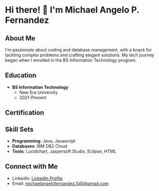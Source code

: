 # Hi there! 👋 I'm Michael Angelo P. Fernandez

## About Me

I'm passionate about coding and database management, with a knack for tackling complex problems and crafting elegant solutions. My tech journey began when I enrolled in the BS Information Technology program.

## Education

- **BS Information Technology**
  - New Era University
  - 2021-Present

## Certification

[certification_link1]: # "Hyperlink to Oracle Cloud Infrastructure 2023 AI Certified Foundations Associate certification"
[certification_link2]: # "Hyperlink to Oracle Cloud Data Management 2023 Certified Foundations Associate certification"
[certification_link3]: # "Hyperlink to Oracle Cloud Infrastructure 2023 Certified Foundations Associate certification"
[certification_link4]: # "[Hyperlink to SQL and Relational Databases 101 certification](https://catalog-education.oracle.com/pls/certview/sharebadge?id=D33614317A1563DBE687A89574FA94F57BBD1C8BFA60AA5EE5FF029A344F22EE)"


## Skill Sets

- **Programming**: Java, Javascript
- **Databases**: IBM DB2 Cloud
- **Tools**: Lucidchart, Jaspersoft Studio, Eclipse, HTML

## Connect with Me

- LinkedIn: [LinkedIn Profile](https://www.linkedin.com/in/mer-cer-05aaa3299/)
- Email: [michaelangelofernandez.545@gmail.com](mailto:michaelangelofernandez.545@gmail.com)

